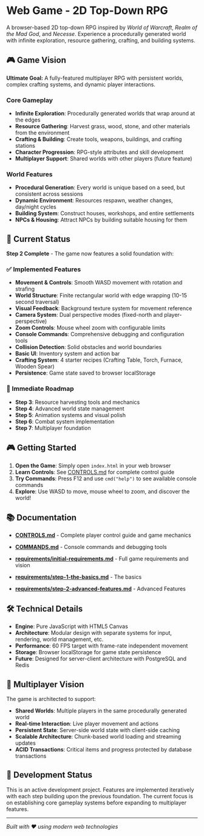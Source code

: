 # Web Game - 2D Top-Down RPG

A browser-based 2D top-down RPG inspired by *World of Warcraft*, *Realm of the Mad God*, and *Necesse*. Experience a procedurally generated world with infinite exploration, resource gathering, crafting, and building systems.

## 🎮 Game Vision

**Ultimate Goal:** A fully-featured multiplayer RPG with persistent worlds, complex crafting systems, and dynamic player interactions.

### Core Gameplay
- **Infinite Exploration**: Procedurally generated worlds that wrap around at the edges
- **Resource Gathering**: Harvest grass, wood, stone, and other materials from the environment
- **Crafting & Building**: Create tools, weapons, buildings, and crafting stations
- **Character Progression**: RPG-style attributes and skill development
- **Multiplayer Support**: Shared worlds with other players (future feature)

### World Features
- **Procedural Generation**: Every world is unique based on a seed, but consistent across sessions
- **Dynamic Environment**: Resources respawn, weather changes, day/night cycles
- **Building System**: Construct houses, workshops, and entire settlements
- **NPCs & Housing**: Attract NPCs by building suitable housing for them

## 🚀 Current Status

**Step 2 Complete** - The game now features a solid foundation with:

### ✅ Implemented Features
- **Movement & Controls**: Smooth WASD movement with rotation and strafing
- **World Structure**: Finite rectangular world with edge wrapping (10-15 second traversal)
- **Visual Feedback**: Background texture system for movement reference
- **Camera System**: Dual perspective modes (fixed-north and player-perspective)
- **Zoom Controls**: Mouse wheel zoom with configurable limits
- **Console Commands**: Comprehensive debugging and configuration tools
- **Collision Detection**: Solid obstacles and world boundaries
- **Basic UI**: Inventory system and action bar
- **Crafting System**: 4 starter recipes (Crafting Table, Torch, Furnace, Wooden Spear)
- **Persistence**: Game state saved to browser localStorage

### 🎯 Immediate Roadmap
- **Step 3**: Resource harvesting tools and mechanics
- **Step 4**: Advanced world state management
- **Step 5**: Animation systems and visual polish
- **Step 6**: Combat system implementation
- **Step 7**: Multiplayer foundation

## 🎮 Getting Started

1. **Open the Game**: Simply open `index.html` in your web browser
2. **Learn Controls**: See [CONTROLS.md](CONTROLS.md) for complete control guide
3. **Try Commands**: Press F12 and use `cmd("help")` to see available console commands
4. **Explore**: Use WASD to move, mouse wheel to zoom, and discover the world!

## 📚 Documentation

- **[CONTROLS.md](CONTROLS.md)** - Complete player control guide and game mechanics
- **[COMMANDS.md](COMMANDS.md)** - Console commands and debugging tools

- **[requirements/initial-requirements.md](requirements/initial-requirements.md)** - Full game requirements and vision
- **[requirements/step-1-the-basics.md](requirements/step-1-the-basics.md)** - The basics
- **[requirements/step-2-advanced-features.md](requirements/step-2-advanced-features.md)** - Advanced Features

## 🛠️ Technical Details

- **Engine**: Pure JavaScript with HTML5 Canvas
- **Architecture**: Modular design with separate systems for input, rendering, world management, etc.
- **Performance**: 60 FPS target with frame-rate independent movement
- **Storage**: Browser localStorage for game state persistence
- **Future**: Designed for server-client architecture with PostgreSQL and Redis

## 🎯 Multiplayer Vision

The game is architected to support:
- **Shared Worlds**: Multiple players in the same procedurally generated world
- **Real-time Interaction**: Live player movement and actions
- **Persistent State**: Server-side world state with client-side caching
- **Scalable Architecture**: Chunk-based world loading and streaming updates
- **ACID Transactions**: Critical items and progress protected by database transactions

## 🚧 Development Status

This is an active development project. Features are implemented iteratively with each step building upon the previous foundation. The current focus is on establishing core gameplay systems before expanding to multiplayer features.

---

*Built with ❤️ using modern web technologies*

